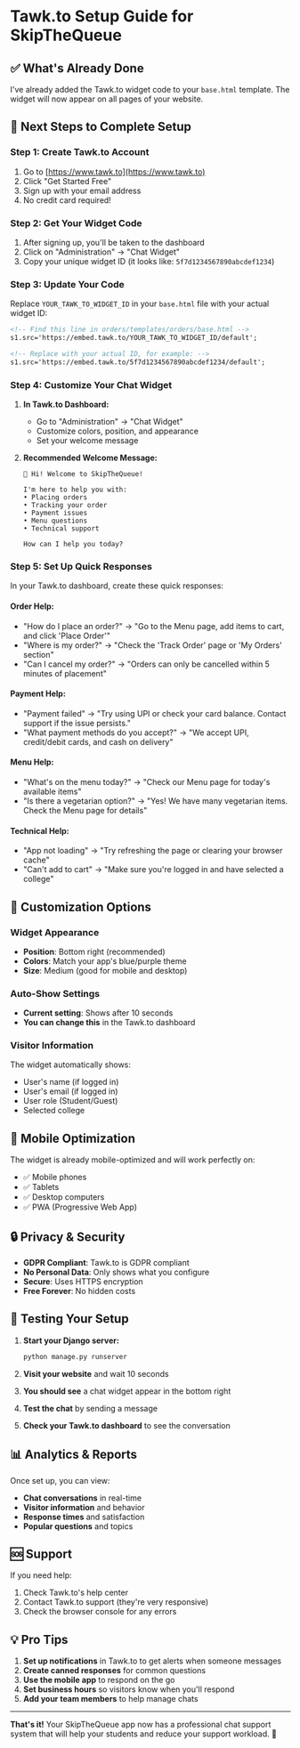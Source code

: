 # Tawk.to Setup Guide for SkipTheQueue

## ✅ What's Already Done

I've already added the Tawk.to widget code to your `base.html` template. The widget will now appear on all pages of your website.

## 🔧 Next Steps to Complete Setup

### Step 1: Create Tawk.to Account

1. Go to [https://www.tawk.to](https://www.tawk.to)
2. Click "Get Started Free"
3. Sign up with your email address
4. No credit card required!

### Step 2: Get Your Widget Code

1. After signing up, you'll be taken to the dashboard
2. Click on "Administration" → "Chat Widget"
3. Copy your unique widget ID (it looks like: `5f7d1234567890abcdef1234`)

### Step 3: Update Your Code

Replace `YOUR_TAWK_TO_WIDGET_ID` in your `base.html` file with your actual widget ID:

```html
<!-- Find this line in orders/templates/orders/base.html -->
s1.src='https://embed.tawk.to/YOUR_TAWK_TO_WIDGET_ID/default';

<!-- Replace with your actual ID, for example: -->
s1.src='https://embed.tawk.to/5f7d1234567890abcdef1234/default';
```

### Step 4: Customize Your Chat Widget

1. **In Tawk.to Dashboard:**
   - Go to "Administration" → "Chat Widget"
   - Customize colors, position, and appearance
   - Set your welcome message

2. **Recommended Welcome Message:**
   ```
   👋 Hi! Welcome to SkipTheQueue! 
   
   I'm here to help you with:
   • Placing orders
   • Tracking your order
   • Payment issues
   • Menu questions
   • Technical support
   
   How can I help you today?
   ```

### Step 5: Set Up Quick Responses

In your Tawk.to dashboard, create these quick responses:

#### **Order Help:**
- "How do I place an order?" → "Go to the Menu page, add items to cart, and click 'Place Order'"
- "Where is my order?" → "Check the 'Track Order' page or 'My Orders' section"
- "Can I cancel my order?" → "Orders can only be cancelled within 5 minutes of placement"

#### **Payment Help:**
- "Payment failed" → "Try using UPI or check your card balance. Contact support if the issue persists."
- "What payment methods do you accept?" → "We accept UPI, credit/debit cards, and cash on delivery"

#### **Menu Help:**
- "What's on the menu today?" → "Check our Menu page for today's available items"
- "Is there a vegetarian option?" → "Yes! We have many vegetarian items. Check the Menu page for details"

#### **Technical Help:**
- "App not loading" → "Try refreshing the page or clearing your browser cache"
- "Can't add to cart" → "Make sure you're logged in and have selected a college"

## 🎨 Customization Options

### Widget Appearance
- **Position**: Bottom right (recommended)
- **Colors**: Match your app's blue/purple theme
- **Size**: Medium (good for mobile and desktop)

### Auto-Show Settings
- **Current setting**: Shows after 10 seconds
- **You can change this** in the Tawk.to dashboard

### Visitor Information
The widget automatically shows:
- User's name (if logged in)
- User's email (if logged in)
- User role (Student/Guest)
- Selected college

## 📱 Mobile Optimization

The widget is already mobile-optimized and will work perfectly on:
- ✅ Mobile phones
- ✅ Tablets
- ✅ Desktop computers
- ✅ PWA (Progressive Web App)

## 🔒 Privacy & Security

- **GDPR Compliant**: Tawk.to is GDPR compliant
- **No Personal Data**: Only shows what you configure
- **Secure**: Uses HTTPS encryption
- **Free Forever**: No hidden costs

## 🚀 Testing Your Setup

1. **Start your Django server:**
   ```bash
   python manage.py runserver
   ```

2. **Visit your website** and wait 10 seconds

3. **You should see** a chat widget appear in the bottom right

4. **Test the chat** by sending a message

5. **Check your Tawk.to dashboard** to see the conversation

## 📊 Analytics & Reports

Once set up, you can view:
- **Chat conversations** in real-time
- **Visitor information** and behavior
- **Response times** and satisfaction
- **Popular questions** and topics

## 🆘 Support

If you need help:
1. Check Tawk.to's help center
2. Contact Tawk.to support (they're very responsive)
3. Check the browser console for any errors

## 💡 Pro Tips

1. **Set up notifications** in Tawk.to to get alerts when someone messages
2. **Create canned responses** for common questions
3. **Use the mobile app** to respond on the go
4. **Set business hours** so visitors know when you'll respond
5. **Add your team members** to help manage chats

---

**That's it!** Your SkipTheQueue app now has a professional chat support system that will help your students and reduce your support workload. 🎉 